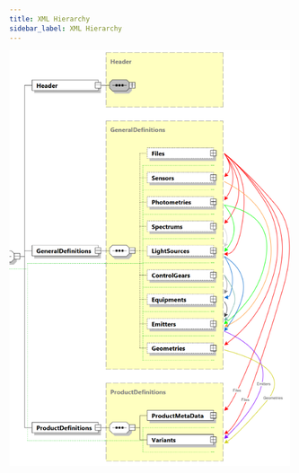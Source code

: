 ```yaml
---
title: XML Hierarchy
sidebar_label: XML Hierarchy
---
```


<!-- markdownlint-disable-next-line -->
<img src="/img/docs/structure/structure-dependencies.webp" alt="GLDF XML structure dependencies" width="500" />